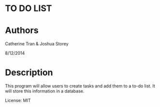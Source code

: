 TO DO LIST
==================

Authors
=================
Catherine Tran & Joshua Storey

8/12/2014

Description
===============
This program will allow users to create tasks and add them to a to-do list. It will store this information in a database.

License: MIT
